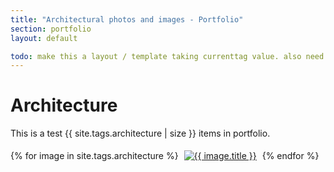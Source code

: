 ```yaml
---
title: "Architectural photos and images - Portfolio"
section: portfolio
layout: default

todo: make this a layout / template taking currenttag value. also need previous . next buttons
---
```


Architecture
======================
This is a test {{ site.tags.architecture | size }} items in portfolio.

{% for image in site.tags.architecture %}
<a href="../{{ image.title }}/index.html"><img src="../../assets/thumbs/{{ image.photo }}" alt="{{ image.title }}" style="margin: 5px" /></a>
{% endfor %}